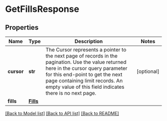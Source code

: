 # GetFillsResponse

## Properties
Name | Type | Description | Notes
------------ | ------------- | ------------- | -------------
**cursor** | **str** | The Cursor represents a pointer to the next page of records in the pagination. Use the value returned here in the cursor query parameter for this end-point to get the next page containing limit records. An empty value of this field indicates there is no next page. | [optional] 
**fills** | [**Fills**](Fills.md) |  | 

[[Back to Model list]](../README.md#documentation-for-models) [[Back to API list]](../README.md#documentation-for-api-endpoints) [[Back to README]](../README.md)

